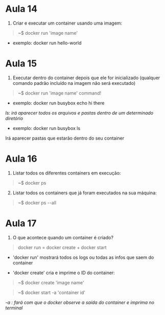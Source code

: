 # Aula 14

1. Criar e executar um container usando uma imagem:

> ~$ docker run 'image name'
- exemplo: docker run hello-world

# Aula 15

1. Executar dentro do container depois que ele for inicializado 
(qualquer comando padrão incluído na imagem não será executado)

>~$ docker run 'image name' command!

- exemplo: docker run busybox echo hi there

_ls: irá aparecer todos os arquivos e pastas dentro de um determinado diretório_

- exemplo: docker run busybox ls

Irá aparecer pastas que estarão dentro do seu container

# Aula 16

1. Listar todos os diferentes containers em execução:

> ~$ docker ps

2. Listar todos os containers que já foram executados na sua máquina:

> ~$ docker ps --all

# Aula 17 

1. O que acontece quando um container é criado?

> docker run = docker create + docker start

- 'docker run' mostrará todos os logs ou todas as infos que saem do container

- 'docker create' cria e imprime o ID do container:

> ~$ docker create 'image name' 

> ~$ docker start -a 'container id'

_-a : fará com que o docker observe a saída do container e imprima no terminal_